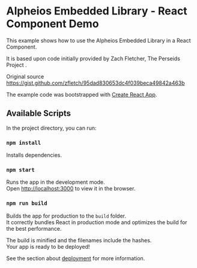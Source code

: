 # Alpheios Embedded Library - React Component Demo

This example shows how to use the Alpheios Embedded Library in a React Component.

It is based upon code initially provided by Zach Fletcher, The Perseids Project .

Original source https://gist.github.com/zfletch/95dad830653dc4f039beca49842a463b

The example code was bootstrapped with [Create React App](https://github.com/facebook/create-react-app).

## Available Scripts

In the project directory, you can run:

### `npm install`

Installs dependencies.

### `npm start`

Runs the app in the development mode.<br>
Open [http://localhost:3000](http://localhost:3000) to view it in the browser.

### `npm run build`

Builds the app for production to the `build` folder.<br>
It correctly bundles React in production mode and optimizes the build for the best performance.

The build is minified and the filenames include the hashes.<br>
Your app is ready to be deployed!

See the section about [deployment](https://facebook.github.io/create-react-app/docs/deployment) for more information.


